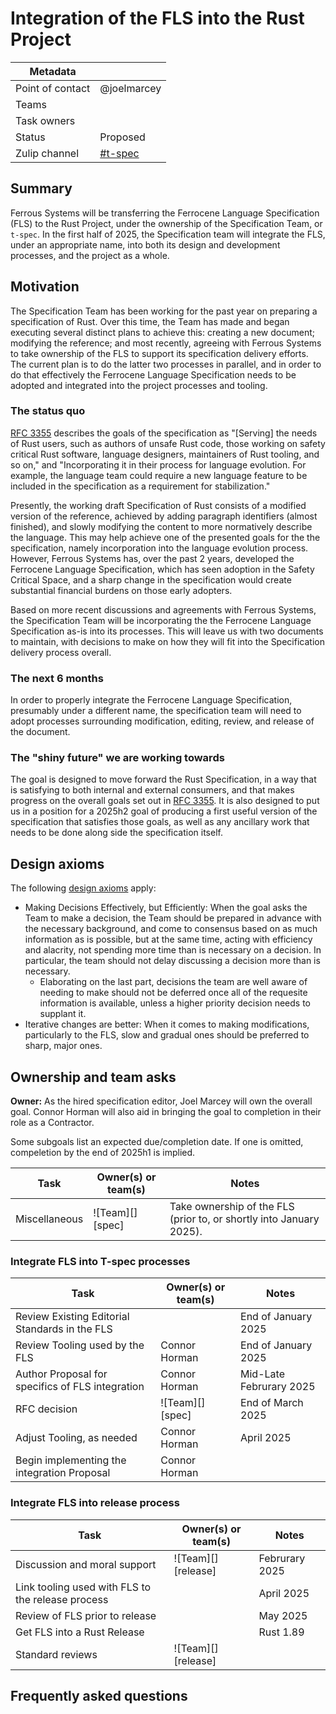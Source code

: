 # Integration of the FLS into the Rust Project

| Metadata         |                      |
|------------------|----------------------|
| Point of contact | @joelmarcey          |
| Teams | <!-- TEAMS WITH ASKS --> |
| Task owners      | <!-- TASK OWNERS --> |
| Status           | Proposed             |
| Zulip channel    | [#t-spec][channel]   |

[channel]: https://rust-lang.zulipchat.com/#narrow/channel/399173-t-spec

## Summary

Ferrous Systems will be transferring the Ferrocene Language Specification (FLS) to the Rust Project, under the ownership of the Specification Team, or `t-spec`. In the first half of 2025, the Specification team will integrate the FLS, under an appropriate name, into both its design and development processes, and the project as a whole.

## Motivation

The Specification Team has been working for the past year on preparing a specification of Rust. Over this time, the Team has made and began executing several distinct plans to achieve this: creating a new document; modifying the reference; and most recently, agreeing with Ferrous Systems to take ownership of the FLS to support its specification delivery efforts. The current plan is to do the latter two processes in parallel, and in order to do that effectively the Ferrocene Language Specification needs to be adopted and integrated into the project processes and tooling.

### The status quo

[RFC 3355] describes the goals of the specification as  "\[Serving\] the needs of Rust users, such as authors of unsafe Rust code, those working on safety critical Rust software, language designers, maintainers of Rust tooling, and so on," and "Incorporating it in their process for language evolution. For example, the language team could require a new language feature to be included in the specification as a requirement for stabilization."

Presently, the working draft Specification of Rust consists of a modified version of the reference, achieved by adding paragraph identifiers (almost finished), and slowly modifying the content to more normatively describe the language. This may help achieve one of the presented goals for the the specification, namely incorporation into the language evolution process. 
However, Ferrous Systems has, over the past 2 years, developed the Ferrocene Language Specification, which has seen adoption in the Safety Critical Space, and a sharp change in the specification would create substantial financial burdens on those early adopters. 

Based on more recent discussions and agreements with Ferrous Systems, the Specification Team will be incorporating the the Ferrocene Language Specification as-is into its processes. This will leave us with two documents to maintain, with decisions to make on how they will fit into the Specification delivery process overall.

### The next 6 months

In order to properly integrate the Ferrocene Language Specification, presumably under a different name, the specification team will need to adopt processes surrounding modification, editing, review, and release of the document. 

### The "shiny future" we are working towards

The goal is designed to move forward the Rust Specification, in a way that is satisfying to both internal and external consumers, and that makes progress on the overall goals set out in [RFC 3355]. It is also designed to put us in a position for a 2025h2 goal of producing a first useful version of the specification that satisfies those goals, as well as any ancillary work that needs to be done along side the specification itself. 

[RFC 3355]: https://rust-lang.github.io/rfcs/3355-rust-spec.html

## Design axioms

The following [design axioms][da] apply:
* Making Decisions Effectively, but Efficiently: When the goal asks the Team to make a decision, the Team should be prepared in advance with the necessary background, and come to consensus based on as much information as is possible, but at the same time, acting with efficiency and alacrity, not spending more time than is necessary on a decision. In particular, the team should not delay discussing a decision more than is necessary.
    * Elaborating on the last part, decisions the team are well aware of needing to make should not be deferred once all of the requesite information is available, unless a higher priority decision needs to supplant it.
* Iterative changes are better: When it comes to making modifications, particularly to the FLS, slow and gradual ones should be preferred to sharp, major ones.

[da]: ../about/design_axioms.md

## Ownership and team asks

**Owner:** As the hired specification editor, Joel Marcey will own the overall goal. Connor Horman will also aid in bringing the goal to completion in their role as a Contractor. 

Some subgoals list an expected due/completion date. If one is omitted, compeletion by the end of 2025h1 is implied.

| Task          | Owner(s) or team(s) | Notes                                                               |
|---------------|---------------------|---------------------------------------------------------------------|
| Miscellaneous | ![Team][] [spec]    | Take ownership of the FLS (prior to, or shortly into January 2025). |

### Integrate FLS into T-spec processes

| Task                                             | Owner(s) or team(s) | Notes                   |
|--------------------------------------------------|---------------------|-------------------------|
| Review Existing Editorial Standards in the FLS   |                     | End of January 2025     |
| Review Tooling used by the FLS                   | Connor Horman       | End of January 2025     |
| Author Proposal for specifics of FLS integration | Connor Horman       | Mid-Late Februrary 2025 |
| RFC decision                                     | ![Team][] [spec]    | End of March 2025       |
| Adjust Tooling, as needed                        | Connor Horman       | April 2025              |
| Begin implementing the integration Proposal      | Connor Horman       |                         |

### Integrate FLS into release process

| Task                                              | Owner(s) or team(s) | Notes          |
|---------------------------------------------------|---------------------|----------------|
| Discussion and moral support                      | ![Team][] [release] | Februrary 2025 |
| Link tooling used with FLS to the release process |                     | April 2025     |
| Review of FLS prior to release                    |                     | May 2025       |
| Get FLS into a Rust Release                       |                     | Rust 1.89      |
| Standard reviews                                  | ![Team][] [release] |                |


## Frequently asked questions

